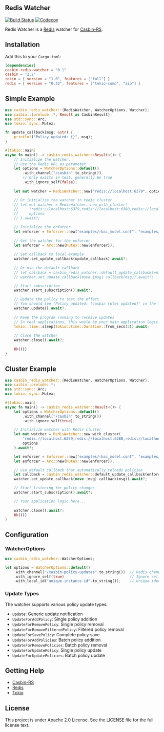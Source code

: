 Redis Watcher
---

[![Build Status](https://github.com/casbin-rs/redis-watcher/actions/workflows/ci.yml/badge.svg)](https://github.com/casbin-rs/redis-watcher/actions/workflows/ci.yml)
[![Codecov](https://codecov.io/gh/casbin-rs/redis-watcher/branch/master/graph/badge.svg)](https://codecov.io/gh/casbin-rs/redis-watcher)


Redis Watcher is a [Redis](http://redis.io) watcher for [Casbin-RS](https://github.com/casbin/casbin-rs).

## Installation

Add this to your `Cargo.toml`:

```toml
[dependencies]
casbin-redis-watcher = "0.1"
casbin = "2.2"
tokio = { version = "1.0", features = ["full"] }
redis = { version = "0.32", features = ["tokio-comp", "aio"] }
```

## Simple Example

```rust
use casbin_redis_watcher::{RedisWatcher, WatcherOptions, Watcher};
use casbin::{prelude::*, Result as CasbinResult};
use std::sync::Arc;
use tokio::sync::Mutex;

fn update_callback(msg: &str) {
    println!("Policy updated: {}", msg);
}

#[tokio::main]
async fn main() -> casbin_redis_watcher::Result<()> {
    // Initialize the watcher.
    // Use the Redis URL as parameter.
    let options = WatcherOptions::default()
        .with_channel("/casbin".to_string())
        // Only exists in test, generally be true
        .with_ignore_self(false);
    
    let mut watcher = RedisWatcher::new("redis://localhost:6379", options).await?;

    // Or initialize the watcher in redis cluster.
    // let mut watcher = RedisWatcher::new_with_cluster(
    //     "redis://localhost:6379,redis://localhost:6380,redis://localhost:6381",
    //     options
    // ).await?;

    // Initialize the enforcer.
    let enforcer = Enforcer::new("examples/rbac_model.conf", "examples/rbac_policy.csv").await.unwrap();
    
    // Set the watcher for the enforcer.
    let enforcer = Arc::new(Mutex::new(enforcer));
    
    // Set callback to local example
    watcher.set_update_callback(update_callback).await?;
    
    // Or use the default callback
    // let callback = casbin_redis_watcher::default_update_callback(enforcer.clone());
    // watcher.set_update_callback(move |msg| callback(msg)).await?;

    // Start subscription
    watcher.start_subscription().await?;

    // Update the policy to test the effect.
    // You should see "Policy updated: [casbin rules updated]" in the log.
    watcher.update().await?;
    
    // Keep the program running to receive updates
    // In real applications, this would be your main application logic
    tokio::time::sleep(tokio::time::Duration::from_secs(5)).await;
    
    // Close the watcher
    watcher.close().await?;
    
    Ok(())
}
```

## Cluster Example

```rust
use casbin_redis_watcher::{RedisWatcher, WatcherOptions, Watcher};
use casbin::prelude::*;
use std::sync::Arc;
use tokio::sync::Mutex;

#[tokio::main]
async fn main() -> casbin_redis_watcher::Result<()> {
    let options = WatcherOptions::default()
        .with_channel("/casbin".to_string())
        .with_ignore_self(true);

    // Initialize watcher with Redis cluster
    let mut watcher = RedisWatcher::new_with_cluster(
        "redis://localhost:6379,redis://localhost:6380,redis://localhost:6381",
        options
    ).await?;

    let enforcer = Enforcer::new("examples/rbac_model.conf", "examples/rbac_policy.csv").await.unwrap();
    let enforcer = Arc::new(Mutex::new(enforcer));

    // Use default callback that automatically reloads policies
    let callback = casbin_redis_watcher::default_update_callback(enforcer.clone());
    watcher.set_update_callback(move |msg| callback(msg)).await?;

    // Start listening for policy changes
    watcher.start_subscription().await?;

    // Your application logic here...
    
    watcher.close().await?;
    Ok(())
}
```

## Configuration

### WatcherOptions

```rust
use casbin_redis_watcher::WatcherOptions;

let options = WatcherOptions::default()
    .with_channel("/casbin-policy-updates".to_string())  // Redis channel name
    .with_ignore_self(true)                              // Ignore self-generated updates
    .with_local_id("unique-instance-id".to_string());    // Unique identifier for this instance
```

### Update Types

The watcher supports various policy update types:

- `Update`: Generic update notification
- `UpdateForAddPolicy`: Single policy addition
- `UpdateForRemovePolicy`: Single policy removal
- `UpdateForRemoveFilteredPolicy`: Filtered policy removal
- `UpdateForSavePolicy`: Complete policy save
- `UpdateForAddPolicies`: Batch policy addition
- `UpdateForRemovePolicies`: Batch policy removal
- `UpdateForUpdatePolicy`: Single policy update
- `UpdateForUpdatePolicies`: Batch policy update

## Getting Help

- [Casbin-RS](https://github.com/casbin/casbin-rs)
- [Redis](https://github.com/redis-rs/redis-rs)
- [Tokio](https://tokio.rs)

## License

This project is under Apache 2.0 License. See the [LICENSE](LICENSE) file for the full license text.
